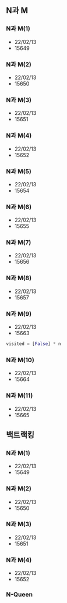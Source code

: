 ## N과 M

### N과 M(1)
- 22/02/13
- 15649

### N과 M(2)
- 22/02/13
- 15650

### N과 M(3)
- 22/02/13
- 15651

### N과 M(4)
- 22/02/13
- 15652

### N과 M(5)
- 22/02/13
- 15654

### N과 M(6)
- 22/02/13
- 15655

### N과 M(7)
- 22/02/13
- 15656

### N과 M(8)
- 22/02/13
- 15657

### N과 M(9)
- 22/02/13
- 15663
```python
visited = [False] * n
```
### N과 M(10)
- 22/02/13
- 15664

### N과 M(11)
- 22/02/13
- 15665




## 백트랙킹
### N과 M(1)
- 22/02/13
- 15649

### N과 M(2)
- 22/02/13
- 15650

### N과 M(3)
- 22/02/13
- 15651

### N과 M(4)
- 22/02/13
- 15652

### N-Queen

